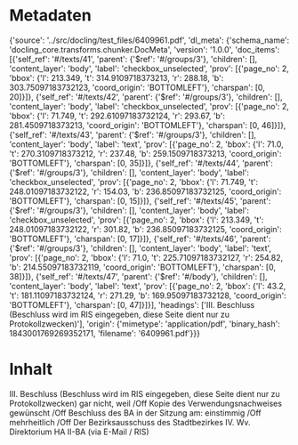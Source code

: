 # Metadaten
{'source': '../src/docling/test_files/6409961.pdf', 'dl_meta': {'schema_name': 'docling_core.transforms.chunker.DocMeta', 'version': '1.0.0', 'doc_items': [{'self_ref': '#/texts/41', 'parent': {'$ref': '#/groups/3'}, 'children': [], 'content_layer': 'body', 'label': 'checkbox_unselected', 'prov': [{'page_no': 2, 'bbox': {'l': 213.349, 't': 314.9109718373213, 'r': 288.18, 'b': 303.75097183732123, 'coord_origin': 'BOTTOMLEFT'}, 'charspan': [0, 20]}]}, {'self_ref': '#/texts/42', 'parent': {'$ref': '#/groups/3'}, 'children': [], 'content_layer': 'body', 'label': 'checkbox_unselected', 'prov': [{'page_no': 2, 'bbox': {'l': 71.749, 't': 292.61097183732124, 'r': 293.67, 'b': 281.4509718373213, 'coord_origin': 'BOTTOMLEFT'}, 'charspan': [0, 46]}]}, {'self_ref': '#/texts/43', 'parent': {'$ref': '#/groups/3'}, 'children': [], 'content_layer': 'body', 'label': 'text', 'prov': [{'page_no': 2, 'bbox': {'l': 71.0, 't': 270.3109718373212, 'r': 237.48, 'b': 259.1509718373213, 'coord_origin': 'BOTTOMLEFT'}, 'charspan': [0, 35]}]}, {'self_ref': '#/texts/44', 'parent': {'$ref': '#/groups/3'}, 'children': [], 'content_layer': 'body', 'label': 'checkbox_unselected', 'prov': [{'page_no': 2, 'bbox': {'l': 71.749, 't': 248.01097183732122, 'r': 154.03, 'b': 236.85097183732125, 'coord_origin': 'BOTTOMLEFT'}, 'charspan': [0, 15]}]}, {'self_ref': '#/texts/45', 'parent': {'$ref': '#/groups/3'}, 'children': [], 'content_layer': 'body', 'label': 'checkbox_unselected', 'prov': [{'page_no': 2, 'bbox': {'l': 213.349, 't': 248.01097183732122, 'r': 301.82, 'b': 236.85097183732125, 'coord_origin': 'BOTTOMLEFT'}, 'charspan': [0, 17]}]}, {'self_ref': '#/texts/46', 'parent': {'$ref': '#/groups/3'}, 'children': [], 'content_layer': 'body', 'label': 'text', 'prov': [{'page_no': 2, 'bbox': {'l': 71.0, 't': 225.71097183732127, 'r': 254.82, 'b': 214.55097183732119, 'coord_origin': 'BOTTOMLEFT'}, 'charspan': [0, 38]}]}, {'self_ref': '#/texts/47', 'parent': {'$ref': '#/body'}, 'children': [], 'content_layer': 'body', 'label': 'text', 'prov': [{'page_no': 2, 'bbox': {'l': 43.2, 't': 181.11097183732124, 'r': 271.29, 'b': 169.95097183732128, 'coord_origin': 'BOTTOMLEFT'}, 'charspan': [0, 47]}]}], 'headings': ['III. Beschluss (Beschluss wird im RIS eingegeben, diese Seite dient nur zu Protokollzwecken)'], 'origin': {'mimetype': 'application/pdf', 'binary_hash': 1843001769269352171, 'filename': '6409961.pdf'}}}

# Inhalt
III. Beschluss (Beschluss wird im RIS eingegeben, diese Seite dient nur zu Protokollzwecken)
gar nicht, weil /Off
Kopie des Verwendungsnachweises gewünscht /Off
Beschluss des BA in der Sitzung am:
einstimmig /Off
mehrheitlich /Off
Der Bezirksausschuss des Stadtbezirkes
IV. Wv. Direktorium HA II-BA (via E-Mail / RIS)